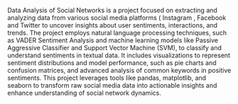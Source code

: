Data Analysis of Social Networks is a project focused on extracting and analyzing data from various social media platforms ( Instagram , Facebook and Twitter to uncover insights about user sentiments, interactions, and trends. 
The project employs natural language processing techniques, such as VADER Sentiment Analysis and machine learning models like Passive Aggressive Classifier and Support Vector Machine (SVM), to classify and understand sentiments in textual data. It includes visualizations to represent sentiment distributions and model performance, such as pie charts and confusion matrices, and advanced analysis of common keywords in positive sentiments. 
This project leverages tools like pandas, matplotlib, and seaborn to transform raw social media data into actionable insights and enhance understanding of social network dynamics.
